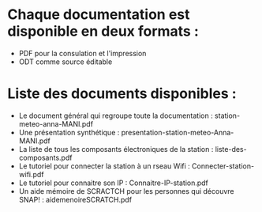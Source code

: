 # Chaque documentation est disponible en deux formats :
* PDF pour la consulation et l'impression
* ODT comme source éditable

# Liste des documents disponibles :
* Le document général qui regroupe toute la documentation : station-meteo-anna-MANI.pdf
* Une présentation synthétique : presentation-station-meteo-Anna-MANI.pdf
* La liste de tous les composants électroniques de la station : liste-des-composants.pdf
* Le tutoriel pour connecter la station à un rseau Wifi : Connecter-station-wifi.pdf
* Le tutoriel pour connaitre son IP : Connaitre-IP-station.pdf
* Un aide mémoire de SCRACTCH pour les personnes qui découvre SNAP! : aidemenoireSCRATCH.pdf
